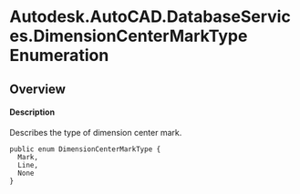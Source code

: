 # Autodesk.AutoCAD.DatabaseServices.DimensionCenterMarkType Enumeration

## Overview

#### Description
Describes the type of dimension center mark.
```text
public enum DimensionCenterMarkType {
  Mark,
  Line,
  None
}
```
